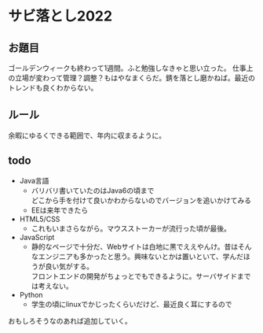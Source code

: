 # サビ落とし2022

## お題目
ゴールデンウィークも終わって1週間。ふと勉強しなきゃと思い立った。
仕事上の立場が変わって管理？調整？もはやなまくらだ。錆を落とし磨かねば。最近のトレンドも良くわからない。

## ルール
余暇にゆるくできる範囲で、年内に収まるように。

## todo
- Java言語
	- バリバリ書いていたのはJava6の頃まで<br>どこから手を付けて良いかわからないのでバージョンを追いかけてみる
	- EEは来年できたら
- HTML5/CSS
	- これもいまさらながら。マウスストーカーが流行った頃が最後。
- JavaScript
	- 静的なページで十分だ、Webサイトは白地に黒でええやんけ。昔はそんなエンジニアも多かったと思う。興味ないとかは置いといて、学んだほうが良い気がする。<br>フロントエンドの開発がちょっとでもできるように。サーバサイドまでは考えない。
- Python
	- 学生の頃にlinuxでかじったくらいだけど、最近良く耳にするので

おもしろそうなのあれば追加していく。
